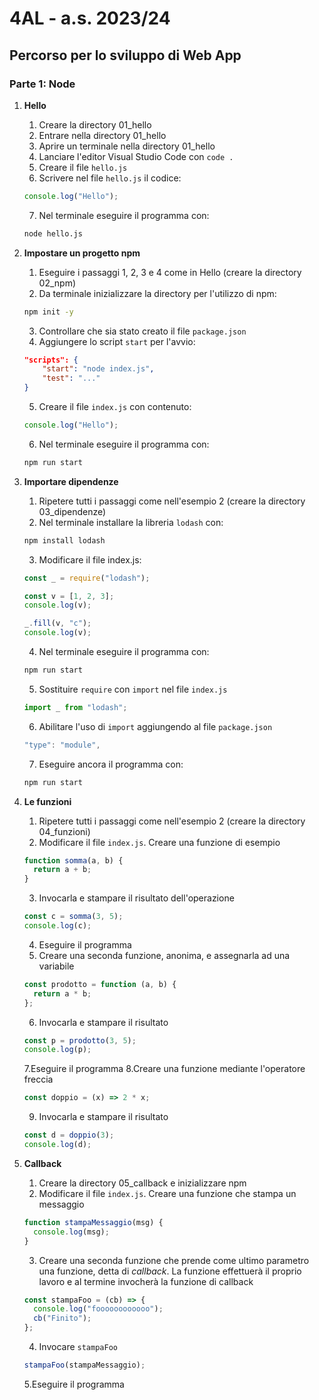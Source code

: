 # 4AL - a.s. 2023/24

## Percorso per lo sviluppo di Web App

### Parte 1: Node

1. **Hello**

   1. Creare la directory 01_hello
   1. Entrare nella directory 01_hello
   1. Aprire un terminale nella directory 01_hello
   1. Lanciare l'editor Visual Studio Code con `code .`
   1. Creare il file `hello.js`
   1. Scrivere nel file `hello.js` il codice:

   ```js
   console.log("Hello");
   ```

   7. Nel terminale eseguire il programma con:

   ```bash
   node hello.js
   ```

1. **Impostare un progetto npm**

   1. Eseguire i passaggi 1, 2, 3 e 4 come in Hello (creare la directory 02_npm)
   1. Da terminale inizializzare la directory per l'utilizzo di npm:

   ```bash
   npm init -y
   ```

   3. Controllare che sia stato creato il file `package.json`
   4. Aggiungere lo script `start` per l'avvio:

   ```json
   "scripts": {
       "start": "node index.js",
       "test": "..."
   }
   ```

   5. Creare il file `index.js` con contenuto:

   ```js
   console.log("Hello");
   ```

   6. Nel terminale eseguire il programma con:

   ```bash
   npm run start
   ```

1. **Importare dipendenze**

   1. Ripetere tutti i passaggi come nell'esempio 2 (creare la directory 03_dipendenze)
   1. Nel terminale installare la libreria `lodash` con:

   ```bash
   npm install lodash
   ```

   3. Modificare il file index.js:

   ```js
   const _ = require("lodash");

   const v = [1, 2, 3];
   console.log(v);

   _.fill(v, "c");
   console.log(v);
   ```

   4. Nel terminale eseguire il programma con:

   ```bash
   npm run start
   ```

   5. Sostituire `require` con `import` nel file `index.js`

   ```js
   import _ from "lodash";
   ```

   6. Abilitare l'uso di `import` aggiungendo al file `package.json`

   ```js
   "type": "module",
   ```

   7. Eseguire ancora il programma con:

   ```bash
   npm run start
   ```

1. **Le funzioni**

   1. Ripetere tutti i passaggi come nell'esempio 2 (creare la directory 04_funzioni)
   1. Modificare il file `index.js`. Creare una funzione di esempio

   ```js
   function somma(a, b) {
     return a + b;
   }
   ```

   3. Invocarla e stampare il risultato dell'operazione

   ```js
   const c = somma(3, 5);
   console.log(c);
   ```

   4. Eseguire il programma
   1. Creare una seconda funzione, anonima, e assegnarla ad una variabile

   ```js
   const prodotto = function (a, b) {
     return a * b;
   };
   ```

   6. Invocarla e stampare il risultato

   ```js
   const p = prodotto(3, 5);
   console.log(p);
   ```

   7.Eseguire il programma
   8.Creare una funzione mediante l'operatore freccia

   ```js
   const doppio = (x) => 2 * x;
   ```

   9. Invocarla e stampare il risultato

   ```js
   const d = doppio(3);
   console.log(d);
   ```

1. **Callback**
   1. Creare la directory 05_callback e inizializzare npm
   1. Modificare il file `index.js`. Creare una funzione che stampa un messaggio
   ```js
   function stampaMessaggio(msg) {
     console.log(msg);
   }
   ```
   3. Creare una seconda funzione che prende come ultimo parametro una funzione, detta di _callback_. La funzione effettuerà il proprio lavoro e al termine invocherà la funzione di callback
   ```js
   const stampaFoo = (cb) => {
     console.log("foooooooooooo");
     cb("Finito");
   };
   ```
   4. Invocare `stampaFoo`
   ```js
   stampaFoo(stampaMessaggio);
   ```
   5.Eseguire il programma
